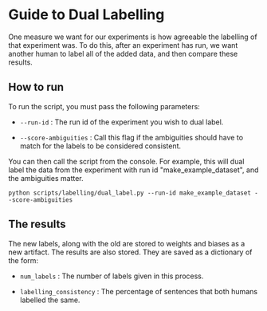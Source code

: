 Guide to Dual Labelling
==========================

One measure we want for our experiments is how agreeable the labelling of that experiment was. To do this, after an experiment has run, we want another human to label all of the added data, and then compare these results.

How to run
-------------

To run the script, you must pass the following parameters:

- `--run-id` : The run id of the experiment you wish to dual label.

- `--score-ambiguities` : Call this flag if the ambiguities should have to match for the labels to be considered consistent.

You can then call the script from the console. For example, this will dual label the data from the experiment with run id "make_example_dataset", and the ambiguities matter.

```
python scripts/labelling/dual_label.py --run-id make_example_dataset --score-ambiguities
```


The results
---------------------------

The new labels, along with the old are stored to weights and biases as a new artifact. The results are also stored. They are saved as a dictionary of the form:


- `num_labels` : The number of labels given in this process.

- `labelling_consistency` : The percentage of sentences that both humans labelled the same. 